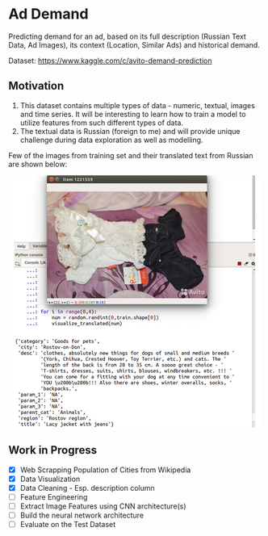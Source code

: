 # Ad Demand
Predicting demand for an ad, based on its full description (Russian Text Data, Ad Images), its context (Location, Similar Ads) and historical demand.

Dataset: https://www.kaggle.com/c/avito-demand-prediction

## Motivation
1. This dataset contains multiple types of data - numeric, textual, images and time series. It will be interesting to learn how    to train a model to utilize features from such different types of data.
2. The textual data is Russian (foreign to me) and will provide unique challenge during data exploration as well as modelling.

Few of the images from training set and their translated text from Russian are shown below:

![alt text](images/train-images.gif)


## Work in Progress 
- [x] Web Scrapping Population of Cities from Wikipedia
- [x] Data Visualization
- [x] Data Cleaning - Esp. description column
- [ ] Feature Engineering
- [ ] Extract Image Features using CNN architecture(s) 
- [ ] Build the neural network architecture 
- [ ] Evaluate on the Test Dataset
